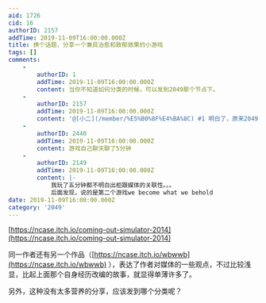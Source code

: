 ```yaml
---
aid: 1726
cid: 16
authorID: 2157
addTime: 2019-11-09T16:00:00.000Z
title: 换个话题，分享一个兼具治愈和致郁效果的小游戏
tags: []
comments:
    -
        authorID: 1
        addTime: 2019-11-09T16:00:00.000Z
        content: 当你不知道如何分类的时候，可以发到2049那个节点下。
    -
        authorID: 2157
        addTime: 2019-11-09T16:00:00.000Z
        content: '@[小二](/member/%E5%B0%8F%E4%BA%8C) #1 明白了，原来2049的分类是这个作用。'
    -
        authorID: 2440
        addTime: 2019-11-09T16:00:00.000Z
        content: 游戏自己聊天聊了5分钟
    -
        authorID: 2149
        addTime: 2019-11-09T16:00:00.000Z
        content: |-
            我玩了五分钟都不明白出柜跟媒体的关联性。。。  
            后面发现，说的是第二个游戏we become what we behold
date: 2019-11-09T16:00:00.000Z
category: '2049'
---
```


[https://ncase.itch.io/coming-out-simulator-2014](https://ncase.itch.io/coming-out-simulator-2014)

同一作者还有另一个作品（[https://ncase.itch.io/wbwwb](https://ncase.itch.io/wbwwb) ），表达了作者对媒体的一些观点，不过比较浅显，比起上面那个自身经历改编的故事，就显得单薄许多了。

另外，这种没有太多营养的分享，应该发到哪个分类呢？
